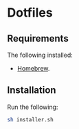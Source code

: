 # Dotfiles

## Requirements

The following installed:

- [Homebrew](https://brew.sh/).

## Installation

Run the following:

```bash
sh installer.sh
```
